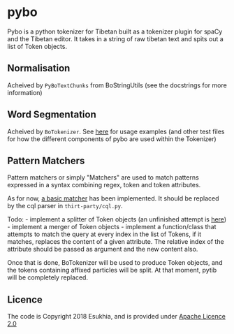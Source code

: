 # pybo

Pybo is a python tokenizer for Tibetan built as a tokenizer plugin for spaCy and the Tibetan editor. It takes in a string of raw tibetan text and spits out a list of Token objects.

## Normalisation

Acheived by `PyBoTextChunks` from BoStringUtils (see the docstrings for more information)

## Word Segmentation

Acheived by `BoTokenizer`. See [here](https://github.com/Esukhia/pybo/blob/master/pybo/tests/test_tokenizer.py)
for usage examples (and other test files for how the different components of pybo are used within the Tokenizer)

## Pattern Matchers

Pattern matchers or simply "Matchers" are used to match patterns expressed in a syntax combining regex, token and token attributes.

As for now, [a basic matcher](https://github.com/Esukhia/pybo/blob/develop/pybo/BoTokenUtils.py#L39) has been implemented.
It should be replaced by the cql parser in `thirt-party/cql.py`.

Todo:
    - implement a splitter of Token objects (an unfinished attempt is [here](https://github.com/Esukhia/pybo/blob/master/pybo/BoTokenUtils.py#L1))
    - implement a merger of Token objects
    - implement a function/class that attempts to match the query at every index in the list of Tokens,
        if it matches, replaces the content of a given attribute.
        The relative index of the attribute should be passed as argument and the new content also.

Once that is done, BoTokenizer will be used to produce Token objects, and the tokens containing affixed particles will be split. At that moment, pytib will be completely replaced.

## Licence

The code is Copyright 2018 Esukhia, and is provided under [Apache Licence 2.0](LICENCE)
